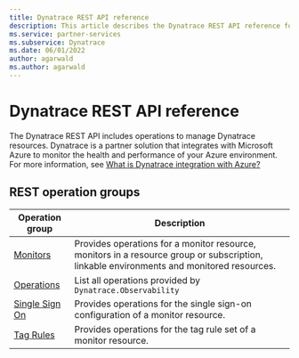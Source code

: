 ```yaml
---
title: Dynatrace REST API reference
description: This article describes the Dynatrace REST API reference for Dynatrace integration with Microsoft Azure.
ms.service: partner-services
ms.subservice: Dynatrace
ms.date: 06/01/2022
author: agarwald
ms.author: agarwald
---
```


# Dynatrace REST API reference

The Dynatrace REST API includes operations to manage Dynatrace resources. Dynatrace is a partner solution that integrates with Microsoft Azure to monitor the health and performance of your Azure environment. For more information, see [What is Dynatrace integration with Azure?](/azure/partner-solutions/dynatrace/overview)

## REST operation groups

| Operation group | Description |
| ---- | ---- |
| [Monitors](xref:management.azure.com.dynatrace.monitors) | Provides operations for a monitor resource, monitors in a resource group or subscription, linkable environments and monitored resources. |
| [Operations](xref:management.azure.com.dynatrace.operations) | List all operations provided by `Dynatrace.Observability` |
| [Single Sign On](xref:management.azure.com.dynatrace.singlesignon) | Provides operations for the single sign-on configuration of a monitor resource. |
| [Tag Rules](xref:management.azure.com.dynatrace.tagrules) | Provides operations for the tag rule set of a monitor resource. |

